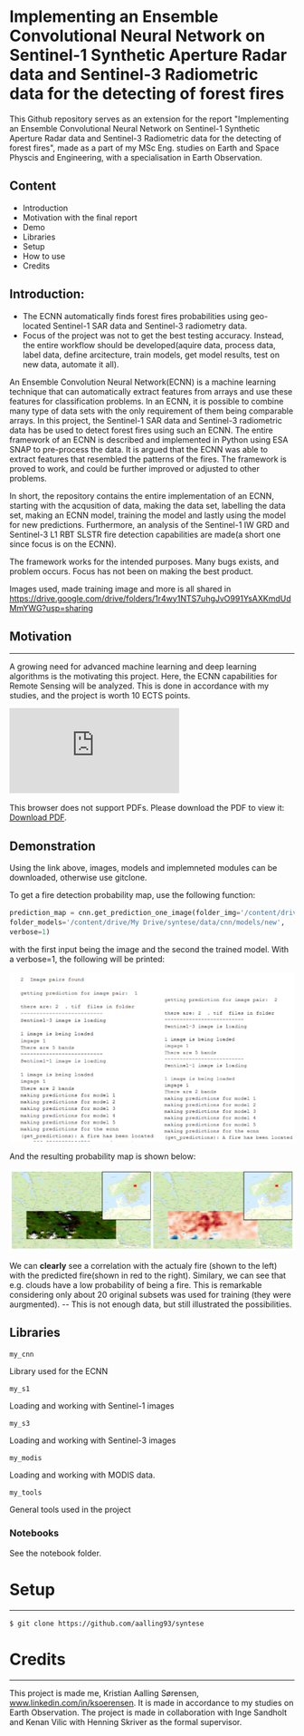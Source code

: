 # Implementing an Ensemble Convolutional Neural Network on Sentinel-1 Synthetic Aperture Radar data and Sentinel-3 Radiometric data for the detecting of forest fires
This Github repository serves as an extension for the report  "Implementing an Ensemble Convolutional Neural Network on
Sentinel-1 Synthetic Aperture Radar data and Sentinel-3 Radiometric data for the detecting of forest fires", made as a part of my MSc Eng. studies on Earth and Space Physcis and Engineering, with a specialisation in Earth Observation.

## Content
* Introduction
* Motivation with the final report
* Demo
* Libraries
* Setup
* How to use
* Credits




## Introduction:
- The ECNN automatically finds forest fires probabilities using geo-located Sentinel-1 SAR data and Sentinel-3 radiometry data.
- Focus of the project was not to get the best testing accuracy. Instead, the entire workflow should be developed(aquire data, process data, label data, define arcitecture, train models, get model results, test on new data, automate it all). 



An Ensemble Convolution Neural Network(ECNN) is a machine learning technique that can automatically extract features from arrays and use these features for classification problems. In an ECNN, it is possible to combine many type of data sets with the only requirement of them being comparable arrays. In this project, the Sentinel-1 SAR data and Sentinel-3 radiometric data has  be used to detect forest fires using such an ECNN. The entire framework of an ECNN is  described and implemented in Python using ESA SNAP to pre-process the data. It is argued that the ECNN was able to extract features that resembled the patterns of the fires. The framework is proved to work, and could be further improved or adjusted to other problems.


In short, the repository contains the entire implementation of an ECNN, starting with the acqusition of data, making the data set, labelling the data set, 
making an ECNN model, training the model and lastly using the model for new predictions.
Furthermore, an analysis of the Sentinel-1 IW GRD and Sentinel-3 L1 RBT SLSTR fire detection capabilities are made(a short one since focus is on the ECNN).

The framework works for the intended purposes. Many bugs exists, and problem occurs. Focus has not been on making the best product.

Images used, made training image and more is all shared in 
https://drive.google.com/drive/folders/1r4wy1NTS7uhgJvO991YsAXKmdUdMmYWG?usp=sharing





## Motivation
----------------------------
A growing need for advanced machine learning and deep learning algorithms is the motivating this project.
Here, the ECNN capabilities for Remote Sensing will be analyzed.
This is done in accordance with my studies, and the project is worth 10 ECTS points.

<object data="https://drive.google.com/file/d/1EqZN6q14--OdUyuOBrCkU-fHkgwq-x8B/view?usp=sharing" type="application/pdf" width="700px" height="700px">
    <embed src="https://drive.google.com/file/d/1EqZN6q14--OdUyuOBrCkU-fHkgwq-x8B/view?usp=sharing">
        <p>This browser does not support PDFs. Please download the PDF to view it: <a href="https://drive.google.com/file/d/1EqZN6q14--OdUyuOBrCkU-fHkgwq-x8B/view?usp=sharing">Download PDF</a>.</p>
    </embed>
</object>

## Demonstration
Using the link above, images, models and implemneted modules can be downloaded, otherwise use gitclone.

To get a fire detection probability map, use the following function:
```python
prediction_map = cnn.get_prediction_one_image(folder_img='/content/drive/My Drive/syntese/data/cnn/images_testing/image_pair_1',
folder_models='/content/drive/My Drive/syntese/data/cnn/models/new',
verbose=1)
```
with the first input being the image and the second the trained model. With a verbose=1, the following will be printed:

![Printed](not_used/prediction.PNG?raw=true "Title")

And the resulting probability map is shown below:

![Printed](not_used/fire_detection_result.PNG?raw=true "Title")

We can **clearly** see a correlation with the actualy fire (shown to the left) with the predicted fire(shown in red to the right). Similary, we can see that e.g. clouds have a low probability of being a fire. This is remarkable considering only about 20 original subsets was used for training (they were aurgmented). -- This is not enough data, but still illustrated the possibilities.




## Libraries
```
my_cnn
```
Library used for the ECNN
```
my_s1
```
Loading and working with Sentinel-1 images

```
my_s3
```
Loading and working with Sentinel-3 images
```
my_modis
```
Loading and working with MODIS data. 

```
my_tools
```
General tools used in the project

### Notebooks

See the notebook folder.

# Setup
-----------------------
```shell
$ git clone https://github.com/aalling93/syntese
```



# Credits
---------------------
This project is made me, Kristian Aalling Sørensen, www.linkedin.com/in/ksoerensen. It is made in accordance to my studies on Earth Observation. 
The project is made in collaboration with Inge Sandholt and Kenan Vilic with Henning Skriver as the formal supervisor. 


